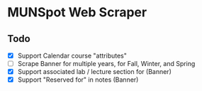 # MUNSpot Web Scraper

## Todo

- [x] Support Calendar course "attributes"
- [ ] Scrape Banner for multiple years, for Fall, Winter, and Spring
- [x] Support associated lab / lecture section for (Banner)
- [x] Support "Reserved for" in notes (Banner)
